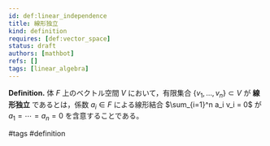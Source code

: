 ```yaml
---
id: def:linear_independence
title: 線形独立
kind: definition
requires: [def:vector_space]
status: draft
authors: [mathbot]
refs: []
tags: [linear_algebra]
---
```


**Definition.** 体 $F$ 上のベクトル空間 $V$ において，有限集合 $\{v_1,\dots,v_n\}\subset V$ が **線形独立** であるとは，係数 $a_i\in F$ による線形結合 $\sum_{i=1}^n a_i v_i = 0$ が $a_1=\cdots=a_n=0$ を含意することである。

#tags #definition
